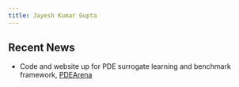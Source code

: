 ```yaml
---
title: Jayesh Kumar Gupta
---
```


## Recent News

- Code and website up for PDE surrogate learning and benchmark framework, [PDEArena](https://microsoft.github.io/pdearena)
